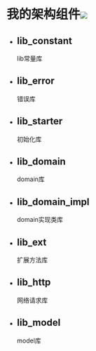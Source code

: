 # 我的架构组件[![](https://jitpack.io/v/qiushui95/MyArchitecture.svg)](https://jitpack.io/#qiushui95/MyArchitecture)
- ## **lib_constant**  
	lib常量库  
- ## **lib_error**  
	错误库  
- ## **lib_starter**  
	初始化库  
- ## **lib_domain**  
	domain库  
- ## **lib_domain_impl**  
	domain实现类库  
- ## **lib_ext**  
	扩展方法库
- ## **lib_http**
	网络请求库
- ## **lib_model**
	model库